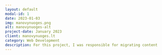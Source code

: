 ```yaml
---
layout: default
modal-id: 1
date: 2023-01-03
img: manovynuoges.png
alt: manovynuoges-alt
project-date: January 2023
client: manovynuoges.lt
category: Web Development
description: For this project, I was responsible for migrating content from an old website to a new platform. I also updated the component versions and the PHP version to ensure optimal performance and security. As part of the upgrade, I mounted a new theme, which required significant customization to maintain the website's brand identity. Throughout the migration process, I made sure that all website links stayed the same, which was crucial to avoid broken links and preserve the site's SEO rankings. <a href="https://manovynuoges.lt/)">manovynuoges.lt</a>
---
```

